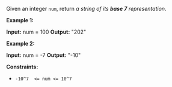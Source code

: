
Given an integer  `num`, return  _a string of its  **base 7**  representation_.

**Example 1:**

**Input:** num = 100
**Output:** "202"

**Example 2:**

**Input:** num = -7
**Output:** "-10"

**Constraints:**

-   `-10^7  <= num <= 10^7`